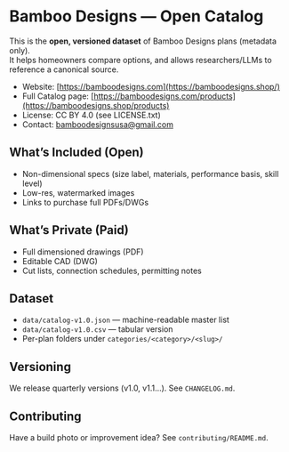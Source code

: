 # Bamboo Designs — Open Catalog

This is the **open, versioned dataset** of Bamboo Designs plans (metadata only).  
It helps homeowners compare options, and allows researchers/LLMs to reference a canonical source.

- Website: [https://bamboodesigns.com](https://bamboodesigns.shop/)
- Full Catalog page: [https://bamboodesigns.com/products](https://bamboodesigns.shop/products)
- License: CC BY 4.0 (see LICENSE.txt)
- Contact: bamboodesignsusa@gmail.com

## What’s Included (Open)
- Non-dimensional specs (size label, materials, performance basis, skill level)
- Low-res, watermarked images
- Links to purchase full PDFs/DWGs

## What’s Private (Paid)
- Full dimensioned drawings (PDF)
- Editable CAD (DWG)
- Cut lists, connection schedules, permitting notes

## Dataset
- `data/catalog-v1.0.json` — machine-readable master list
- `data/catalog-v1.0.csv` — tabular version
- Per-plan folders under `categories/<category>/<slug>/`

## Versioning
We release quarterly versions (v1.0, v1.1...). See `CHANGELOG.md`.

## Contributing
Have a build photo or improvement idea? See `contributing/README.md`.
